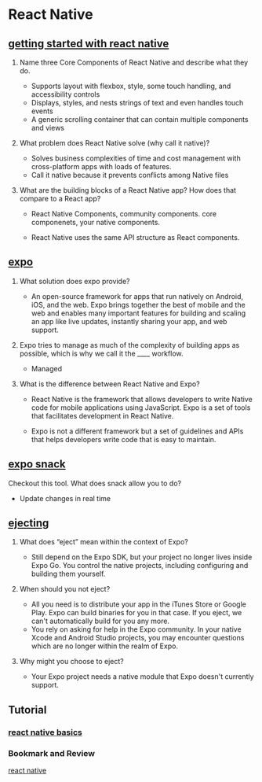 # React Native

## [getting started with react native](https://facebook.github.io/react-native/docs/getting-started)

1. Name three Core Components of React Native and describe what they do.

   - <View> Supports layout with flexbox, style, some touch handling, and accessibility controls
   - <Text> Displays, styles, and nests strings of text and even handles touch events
   - <ScrollView> A generic scrolling container that can contain multiple components and views

2. What problem does React Native solve (why call it native)?

   - Solves business complexities of time and cost management with cross-platform apps with loads of features.
   - Call it native because it prevents conflicts among Native files

3. What are the building blocks of a React Native app? How does that compare to a React app?

   - React Native Components, community components. core componenets, your native components.

   - React Native uses the same API structure as React components.

## [expo](https://expo.io/)

1. What solution does expo provide?

   - An open-source framework for apps that run natively on Android, iOS, and the web. Expo brings together the best of mobile and the web and enables many important features for building and scaling an app like live updates, instantly sharing your app, and web support.

2. Expo tries to manage as much of the complexity of building apps as possible, which is why we call it the \_\_\_\_ workflow.

   - Managed

3. What is the difference between React Native and Expo?

   - React Native is the framework that allows developers to write Native code for mobile applications using JavaScript. Expo is a set of tools that facilitates development in React Native.

   - Expo is not a different framework but a set of guidelines and APIs that helps developers write code that is easy to maintain.

## [expo snack](https://snack.expo.io/)

Checkout this tool. What does snack allow you to do?

   - Update changes in real time

## [ejecting](https://docs.expo.io/versions/latest/expokit/eject)

1. What does “eject” mean within the context of Expo?

   - Still depend on the Expo SDK, but your project no longer lives inside Expo Go. You control the native projects, including configuring and building them yourself.

2. When should you not eject?

   - All you need is to distribute your app in the iTunes Store or Google Play. Expo can build binaries for you in that case. If you eject, we can't automatically build for you any more.
   - You rely on asking for help in the Expo community. In your native Xcode and Android Studio projects, you may encounter questions which are no longer within the realm of Expo.

3. Why might you choose to eject?

   - Your Expo project needs a native module that Expo doesn't currently support.

## Tutorial

### [react native basics](https://facebook.github.io/react-native/docs/tutorial)

### Bookmark and Review

[react native](https://facebook.github.io/react-native/)
